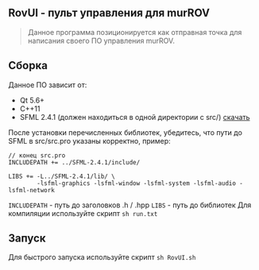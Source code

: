 ## RovUI - пульт управления для murROV
> Данное программа позиционируется как отправная точка для написания своего ПО управления murROV.

## Сборка
Данное ПО зависит от:
- Qt 5.6+
- C++11
- SFML 2.4.1 (должен находиться в одной директории с src/) [скачать](https://www.sfml-dev.org/download/sfml/2.4.1/)

После установки перечисленных библиотек, убедитесь, что пути до SFML в src/src.pro указаны корректно, пример:
```
// конец src.pro
INCLUDEPATH += ../SFML-2.4.1/include/

LIBS += -L../SFML-2.4.1/lib/ \
        -lsfml-graphics -lsfml-window -lsfml-system -lsfml-audio -lsfml-network
```
`INCLUDEPATH` - путь до заголовков .h / .hpp
`LIBS` - путь до библиотек
Для компиляции используйте скрипт `sh run.txt`

## Запуск
Для быстрого запуска используйте скрипт `sh RovUI.sh`
